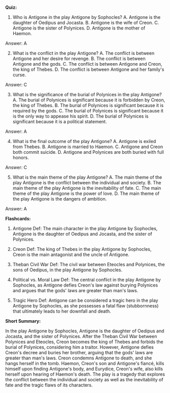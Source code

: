  **Quiz:**
1. Who is Antigone in the play Antigone by Sophocles?
A. Antigone is the daughter of Oedipus and Jocasta.
B. Antigone is the wife of Creon.
C. Antigone is the sister of Polynices.
D. Antigone is the mother of Haemon.

Answer: A

2. What is the conflict in the play Antigone?
A. The conflict is between Antigone and her desire for revenge.
B. The conflict is between Antigone and the gods.
C. The conflict is between Antigone and Creon, the king of Thebes.
D. The conflict is between Antigone and her family's curse.

Answer: C

3. What is the significance of the burial of Polynices in the play Antigone?
A. The burial of Polynices is significant because it is forbidden by Creon, the king of Thebes.
B. The burial of Polynices is significant because it is required by the gods.
C. The burial of Polynices is significant because it is the only way to appease his spirit.
D. The burial of Polynices is significant because it is a political statement.

Answer: A

4. What is the final outcome of the play Antigone?
A. Antigone is exiled from Thebes.
B. Antigone is married to Haemon.
C. Antigone and Creon both commit suicide.
D. Antigone and Polynices are both buried with full honors.

Answer: C

5. What is the main theme of the play Antigone?
A. The main theme of the play Antigone is the conflict between the individual and society.
B. The main theme of the play Antigone is the inevitability of fate.
C. The main theme of the play Antigone is the power of love.
D. The main theme of the play Antigone is the dangers of ambition.

Answer: A

**Flashcards:**

1. Antigone
Def: The main character in the play Antigone by Sophocles, Antigone is the daughter of Oedipus and Jocasta, and the sister of Polynices.

2. Creon
Def: The king of Thebes in the play Antigone by Sophocles, Creon is the main antagonist and the uncle of Antigone.

3. Theban Civil War
Def: The civil war between Eteocles and Polynices, the sons of Oedipus, in the play Antigone by Sophocles.

4. Political vs. Moral Law
Def: The central conflict in the play Antigone by Sophocles, as Antigone defies Creon's law against burying Polynices and argues that the gods' laws are greater than man's laws.

5. Tragic Hero
Def: Antigone can be considered a tragic hero in the play Antigone by Sophocles, as she possesses a fatal flaw (stubbornness) that ultimately leads to her downfall and death.

**Short Summary:**

In the play Antigone by Sophocles, Antigone is the daughter of Oedipus and Jocasta, and the sister of Polynices. After the Theban Civil War between Polynices and Eteocles, Creon becomes the king of Thebes and forbids the burial of Polynices, considering him a traitor. However, Antigone defies Creon's decree and buries her brother, arguing that the gods' laws are greater than man's laws. Creon condemns Antigone to death, and she hangs herself in the tomb. Haemon, Creon's son and Antigone's fiancé, kills himself upon finding Antigone's body, and Eurydice, Creon's wife, also kills herself upon hearing of Haemon's death. The play is a tragedy that explores the conflict between the individual and society as well as the inevitability of fate and the tragic flaws of its characters.